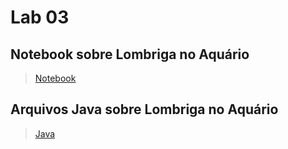 # Lab 03

## Notebook sobre Lombriga no Aquário

> [Notebook](notebook)

## Arquivos Java sobre Lombriga no Aquário

> [Java](src/mc322/lab03)
